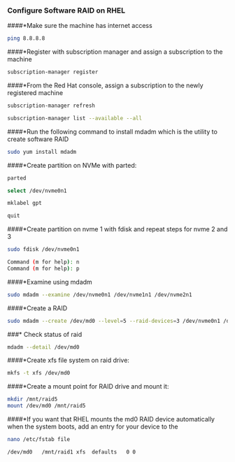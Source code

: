 ### Configure Software RAID on RHEL 

####*Make sure the machine has internet access
```sh
ping 8.8.8.8
```
####*Register with subscription manager and assign a subscription to the machine

```sh
subscription-manager register
```
####*From the Red Hat console, assign a subscription to the newly registered machine


```sh
subscription-manager refresh
```
```sh
subscription-manager list --available --all
```
####*Run the following command to install mdadm which is the utility to create software RAID
```sh
sudo yum install mdadm
```
####*Create partition on NVMe with parted:
```sh
parted
```
```sh
select /dev/nvme0n1
```
```sh
mklabel gpt
```
```sh
quit
```
####*Create partition on nvme 1 with fdisk and repeat steps for nvme 2 and 3
```sh
sudo fdisk /dev/nvme0n1
```
```sh
Command (m for help): n
Command (m for help): p
```
####*Examine using mdadm
```sh
sudo mdadm --examine /dev/nvme0n1 /dev/nvme1n1 /dev/nvme2n1
```
####*Create a RAID
```sh
sudo mdadm --create /dev/md0 --level=5 --raid-devices=3 /dev/nvme0n1 /dev/nvme1n1 /dev/nvme2n1 
```
###* Check status of raid
```sh
mdadm --detail /dev/md0
```
####*Create xfs file system on raid drive:
```sh
mkfs -t xfs /dev/md0
```
####*Create a mount point for RAID drive and mount it:
```sh
mkdir /mnt/raid5
mount /dev/md0 /mnt/raid5
```
####*If you want that RHEL mounts the md0 RAID device automatically when the system boots, add an entry for your device to the
```sh
nano /etc/fstab file
```
```sh
/dev/md0   /mnt/raid1 xfs  defaults   0 0
```















